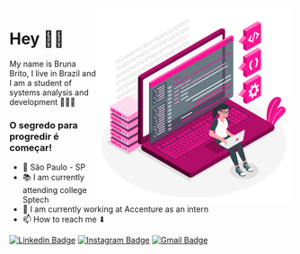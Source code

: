 <img align="right" src="https://github.com/bruna-melohub/bruna-melohub/blob/main/image/computer.png" width="350"/>

# Hey 👋🏼

My name is Bruna Brito, I live in Brazil and I am a student of systems analysis and development 👩🏻‍💻

### O segredo para progredir é começar!

 - 📍 São Paulo - SP 
 - 📚 I am currently attending college Sptech
 - 💜 I am currently working at Accenture as an intern
 - 📫 How to reach me ⬇
 


[![Linkedin Badge](https://img.shields.io/badge/-Bruna_Mello-FF1493?style=flat-square&logo=Linkedin&logoColor=white&link=https://www.linkedin.com/in/bruna-mell0/)](https://www.linkedin.com/in/bruna-mell0/) [![Instagram Badge](https://img.shields.io/badge/-Bruna_Mello-FF1493?style=flat-square&logo=Instagram&logoColor=white&link=https://instagram.com/bruna.me.llo?igshid=wu6txd9eq10p)](https://instagram.com/bruna.me.llo?igshid=wu6txd9eq10p) [![Gmail Badge](https://img.shields.io/badge/-Bruna_Brito-FF1493?style=flat-square&logo=Gmail&logoColor=white&link=mailto:bruna.mbrito98@gmail.com)](mailto:bruna.mbrito98@gmail.com)
